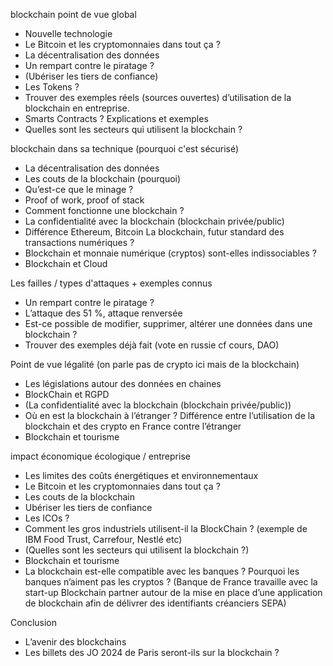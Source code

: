 blockchain point de vue global
-	Nouvelle technologie
-	Le Bitcoin et les cryptomonnaies dans tout ça ?
-	La décentralisation des données
-	Un rempart contre le piratage ?
-	(Ubériser les tiers de confiance)
-	Les Tokens ?
-	Trouver des exemples réels (sources ouvertes)  d’utilisation de la blockchain en entreprise.
-	Smarts Contracts ? Explications et exemples
-	Quelles sont les secteurs qui utilisent la blockchain ?

blockchain dans sa technique (pourquoi c'est sécurisé)
-	La décentralisation des données
-	Les couts de la blockchain (pourquoi)
-	Qu’est-ce que le minage ? 
-	Proof of work, proof of stack
-	Comment fonctionne une blockchain ?
-	La confidentialité avec la blockchain (blockchain privée/public)
-	Différence Ethereum, Bitcoin La blockchain, futur standard des transactions numériques ?
-	Blockchain et monnaie numérique (cryptos) sont-elles indissociables ?
-	Blockchain et Cloud
	

Les failles / types d'attaques + exemples connus
-	Un rempart contre le piratage ?
-	L’attaque des 51 %, attaque renversée
-	Est-ce possible de modifier, supprimer, altérer une données dans une blockchain ?
-	Trouver des exemples déjà fait (vote en russie cf cours, DAO)


Point de vue légalité (on parle pas de crypto ici mais de la blockchain)
-	Les législations autour des données en chaines
-	BlockChain et RGPD
-	(La confidentialité avec la blockchain (blockchain privée/public))
-	Où en est la blockchain à l’étranger ? Différence entre l’utilisation de la blockchain et des crypto en France contre l’étranger
-	Blockchain et tourisme

impact économique écologique / entreprise
-	Les limites des coûts énergétiques et environnementaux
-	Le Bitcoin et les cryptomonnaies dans tout ça ?
-	Les couts de la blockchain
-	Ubériser les tiers de confiance
-	Les ICOs ?
-	Comment les gros industriels utilisent-il la BlockChain ? (exemple de IBM Food Trust, Carrefour, Nestlé etc)
-	(Quelles sont les secteurs qui utilisent la blockchain ?)
-	Blockchain et tourisme
-	La blockchain est-elle compatible avec les banques ? Pourquoi les banques n’aiment pas les cryptos ? (Banque de France travaille avec la start-up Blockchain partner autour de la mise en place d’une application de blockchain afin de délivrer des identifiants créanciers SEPA)

Conclusion
-	L’avenir des blockchains
-	Les billets des JO 2024 de Paris seront-ils sur la blockchain ? 


